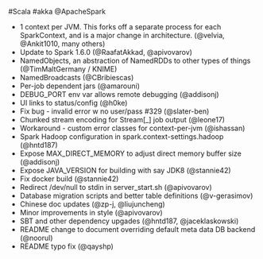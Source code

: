 #Scala #akka @ApacheSpark

* 1 context per JVM.  This forks off a separate process for each SparkContext, and is a major change in architecture.  (@velvia, @Ankit1010, many others)
* Update to Spark 1.6.0 (@RaafatAkkad, @apivovarov)
* NamedObjects, an abstraction of NamedRDDs to other types of things (@TimMaltGermany / KNIME)
* NamedBroadcasts (@CBribiescas)
* Per-job dependent jars (@amarouni)
* DEBUG_PORT env var allows remote debugging (@addisonj)
* UI links to status/config (@h0ke)
* Fix bug - invalid error w no user/pass #329 (@slater-ben)
* Chunked stream encoding for Stream[_] job output (@leone17)
* Workaround - custom error classes for context-per-jvm (@ishassan)
* Spark Hadoop configuration in spark.context-settings.hadoop (@hntd187)
* Expose MAX_DIRECT_MEMORY to adjust direct memory buffer size (@addisonj)
* Expose JAVA_VERSION for building with say JDK8 (@stannie42)
* Fix docker build (@stannie42)
* Redirect /dev/null to stdin in server_start.sh (@apivovarov)
* Database migration scripts and better table definitions (@v-gerasimov)
* Chinese doc updates (@zp-j, @liujuncheng)
* Minor improvements in style (@apivovarov)
* SBT and other dependency upgades (@hntd187, @jaceklaskowski)
* README change to document overriding default meta data DB backend (@noorul)
* README typo fix (@qayshp)
